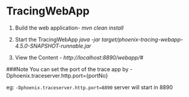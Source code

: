 # TracingWebApp
1. Build the web application-
 *mvn clean install*

2. Start the TracingWebApp
 *java -jar target/phoenix-tracing-webapp-4.5.0-SNAPSHOT-runnable.jar*

3. View the Content -
 *http://localhost:8890/webapp/#*

 ###Note
 You can set the port of the trace app by 
 -Dphoenix.traceserver.http.port={portNo}

 eg:
 `-Dphoenix.traceserver.http.port=8890` server will start in 8890
